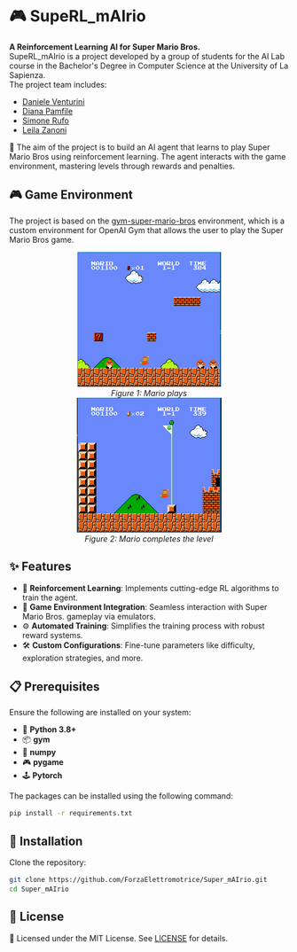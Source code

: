 # 🎮 SupeRL_mAIrio

**A Reinforcement Learning AI for Super Mario Bros.**\
SupeRL_mAIrio is a project developed by a group of students for the AI Lab course in the Bachelor's Degree in Computer Science at the University of La Sapienza.\
The project team includes:

- [Daniele Venturini](https://github.com/Dalphan)
- [Diana Pamfile](https://github.com/LadiDBug)
- [Simone Rufo](https://github.com/simonerufo)
- [Leila Zanoni](https://github.com/LleilaA13)

🚀 The aim of the project is to build an AI agent that learns to play Super Mario Bros using reinforcement learning. The agent interacts with the game environment, mastering levels through rewards and penalties.

## 🎮 Game Environment
The project is based on the [gym-super-mario-bros](https://github.com/Kautenja/gym-super-mario-bros) environment, which is a custom environment for OpenAI Gym that allows the user to play the Super Mario Bros game.

<p align="center">
    <img src="img/game.png" alt="Mario plays"/><br>
    <em>Figure 1: Mario plays</em><br>
    <img src="img/flag.png" alt="Mario reaches flag"/><br>
    <em>Figure 2: Mario completes the level</em><br>
</p>

## ✨ Features

- 🧠 **Reinforcement Learning**: Implements cutting-edge RL algorithms to train the agent.
- 🎲 **Game Environment Integration**: Seamless interaction with Super Mario Bros. gameplay via emulators.
- ⚙️ **Automated Training**: Simplifies the training process with robust reward systems.
- 🛠️ **Custom Configurations**: Fine-tune parameters like difficulty, exploration strategies, and more.

## 📋 Prerequisites

Ensure the following are installed on your system:

- 🐍 **Python 3.8+**
- 📦 **gym**
- 🧮 **numpy**
- 🎮 **pygame**
- 🕹️ **Pytorch** 

The packages can be installed using the following command:

```bash
pip install -r requirements.txt
```

## 🔧 Installation

 Clone the repository:

   ```bash
   git clone https://github.com/ForzaElettromotrice/Super_mAIrio.git  
   cd Super_mAIrio
  ```


## 📜 License
📝 Licensed under the MIT License. See [LICENSE](LICENSE) for details.
   
